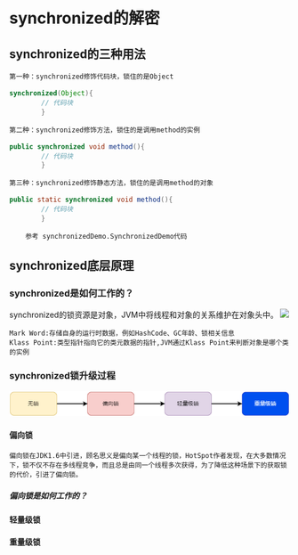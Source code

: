 # synchronized的解密

## synchronized的三种用法
    第一种：synchronized修饰代码块，锁住的是Object
```java
synchronized(Object){
        // 代码块
        }
```
    第二种：synchronized修饰方法，锁住的是调用method的实例
```java
public synchronized void method(){
        // 代码块
        }
```
    第三种：synchronized修饰静态方法，锁住的是调用method的对象
```java
public static synchronized void method(){
        // 代码块
        }
```
        参考 synchronizedDemo.SynchronizedDemo代码
## synchronized底层原理

### synchronized是如何工作的？

synchronized的锁资源是对象，JVM中将线程和对象的关系维护在对象头中。
<img src="/img/JVM中对象布局.png"/>

    Mark Word:存储自身的运行时数据，例如HashCode、GC年龄、锁相关信息
    Klass Point:类型指针指向它的类元数据的指针,JVM通过Klass Point来判断对象是哪个类的实例

### synchronized锁升级过程

<div align="center"><img src="https://github.com/deepermake/basic/blob/master/basic/img/synchronized%E9%94%81%E5%8D%87%E7%BA%A7%E8%BF%87%E7%A8%8B.png"></div>

#### 偏向锁
    偏向锁在JDK1.6中引进，顾名思义是偏向某一个线程的锁，HotSpot作者发现，在大多数情况下，锁不仅不存在多线程竞争，而且总是由同一个线程多次获得，为了降低这种场景下的获取锁的代价，引进了偏向锁。
##### 偏向锁是如何工作的？

#### 轻量级锁

#### 重量级锁

